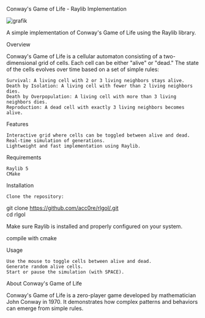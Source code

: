 Conway's Game of Life - Raylib Implementation

![grafik](https://github.com/user-attachments/assets/af64f79d-b0ac-4163-810a-1212a9257d55)

A simple implementation of Conway's Game of Life using the Raylib library.

Overview

Conway's Game of Life is a cellular automaton consisting of a two-dimensional grid of cells. Each cell can be either "alive" or "dead." The state of the cells evolves over time based on a set of simple rules:

    Survival: A living cell with 2 or 3 living neighbors stays alive.
    Death by Isolation: A living cell with fewer than 2 living neighbors dies.
    Death by Overpopulation: A living cell with more than 3 living neighbors dies.
    Reproduction: A dead cell with exactly 3 living neighbors becomes alive.

Features

    Interactive grid where cells can be toggled between alive and dead.
    Real-time simulation of generations.
    Lightweight and fast implementation using Raylib.

Requirements

    Raylib 5
    CMake

Installation

    Clone the repository:

git clone https://github.com/acc0re/rlgol/.git  
cd rlgol

Make sure Raylib is installed and properly configured on your system.

compile with cmake

Usage

    Use the mouse to toggle cells between alive and dead.
    Generate random alive cells.
    Start or pause the simulation (with SPACE).

About Conway's Game of Life

Conway's Game of Life is a zero-player game developed by mathematician John Conway in 1970. It demonstrates how complex patterns and behaviors can emerge from simple rules.
